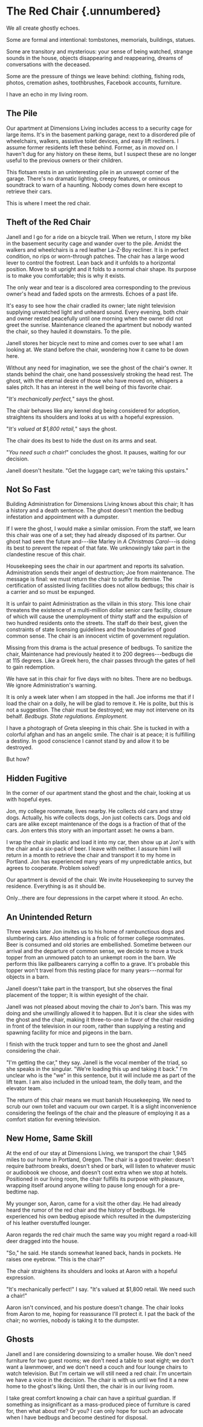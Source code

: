 # The Red Chair {.unnumbered}

We all create ghostly echoes.

Some are formal and intentional: tombstones, memorials, buildings, statues.

Some are transitory and mysterious: your sense of being watched, strange sounds in the house, objects disappearing and reappearing, dreams of conversations with the deceased.

Some are the pressure of things we leave behind: clothing, fishing rods, photos, cremation ashes, toothbrushes, Facebook accounts, furniture.

I have an echo in my living room.

## The Pile

Our apartment at Dimensions Living includes access to a security cage for large items. It's in the basement parking garage, next to a disordered pile of wheelchairs, walkers, assistive toilet devices, and easy lift recliners. I assume former residents left these behind. Former, as in *moved on*. I haven't dug for any history on these items, but I suspect these are no longer useful to the previous owners or their children.

This flotsam rests in an uninteresting pile in an unswept corner of the garage. There's no dramatic lighting, creepy features, or ominous soundtrack to warn of a haunting. Nobody comes down here except to retrieve their cars.

This is where I meet the red chair.

## Theft of the Red Chair

Janell and I go for a ride on a bicycle trail. When we return, I store my bike in the basement security cage and wander over to the pile. Amidst the walkers and wheelchairs is a red leather La-Z-Boy recliner. It is in perfect condition, no rips or worn-through patches. The chair has a large wood lever to control the footrest. Lean back and it unfolds to a horizontal position. Move to sit upright and it folds to a normal chair shape. Its purpose is to make you comfortable; this is why it exists.

The only wear and tear is a discolored area corresponding to the previous owner's head and faded spots on the armrests. Echoes of a past life.

It's easy to see how the chair cradled its owner; late night television supplying unwatched light and unheard sound. Every evening, both chair and owner rested peacefully until one morning when the owner did not greet the sunrise. Maintenance cleaned the apartment but nobody wanted the chair, so they hauled it downstairs. To the pile.

Janell stores her bicycle next to mine and comes over to see what I am looking at. We stand before the chair, wondering how it came to be down here.

Without any need for imagination, we see the ghost of the chair's owner. It stands behind the chair, one hand possessively stroking the head rest. The ghost, with the eternal desire of those who have moved on, whispers a sales pitch. It has an interest in the well being of this favorite chair.

"*It's mechanically perfect,*" says the ghost.

The chair behaves like any kennel dog being considered for adoption, straightens its shoulders and looks at us with a hopeful expression.

"*It's valued at \$1,800 retail,*" says the ghost.

The chair does its best to hide the dust on its arms and seat.

"*You need such a chair!*" concludes the ghost. It pauses, waiting for our decision.

Janell doesn't hesitate. "Get the luggage cart; we're taking this upstairs."

## Not So Fast

Building Administration for Dimensions Living knows about this chair; It has a history and a death sentence. The ghost doesn't mention the bedbug infestation and appointment with a dumpster.

If I were the ghost, I would make a similar omission. From the staff, we learn this chair was one of a set; they had already disposed of its partner. Our ghost had seen the future and---like Marley in *A Christmas Carol*---is doing its best to prevent the repeat of that fate. We unknowingly take part in the clandestine rescue of this chair.

Housekeeping sees the chair in our apartment and reports its salvation. Administration sends their angel of destruction; Joe from maintenance. The message is final: we must return the chair to suffer its demise. The certification of assisted living facilities does not allow bedbugs; this chair is a carrier and so must be expunged.

It is unfair to paint Administration as the villain in this story. This lone chair threatens the existence of a multi-million dollar senior care facility, closure of which will cause the unemployment of thirty staff and the expulsion of two hundred residents onto the streets. The staff do their best, given the constraints of state licensing guidelines and the boundaries of good common sense. The chair is an innocent victim of government regulation.

Missing from this drama is the actual presence of bedbugs. To sanitize the chair, Maintenance had previously heated it to 200 degrees---bedbugs die at 115 degrees. Like a Greek hero, the chair passes through the gates of hell to gain redemption.

We have sat in this chair for five days with no bites. There are no bedbugs. We ignore Administration's warning.

It is only a week later when I am stopped in the hall. Joe informs me that if I load the chair on a dolly, he will be glad to remove it. He is polite, but this is not a suggestion. The chair must be destroyed; we may not intervene on its behalf. *Bedbugs. State regulations. Employment.*

I have a photograph of Greta sleeping in this chair. She is tucked in with a colorful afghan and has an angelic smile. The chair is at peace; it is fulfilling a destiny. In good conscience I cannot stand by and allow it to be destroyed.

But how?

## Hidden Fugitive

In the corner of our apartment stand the ghost and the chair, looking at us with hopeful eyes.

Jon, my college roommate, lives nearby. He collects old cars and stray dogs. Actually, his wife collects dogs, Jon just collects cars. Dogs and old cars are alike except maintenance of the dogs is a fraction of that of the cars. Jon enters this story with an important asset: he owns a barn.

I wrap the chair in plastic and load it into my car, then show up at Jon's with the chair and a six-pack of beer. I leave with neither. I assure him I will return in a month to retrieve the chair and transport it to my home in Portland. Jon has experienced many years of my unpredictable antics, but agrees to cooperate. Problem solved!

Our apartment is devoid of the chair. We invite Housekeeping to survey the residence. Everything is as it should be.

Only...there are four depressions in the carpet where it stood. An echo.

## An Unintended Return

Three weeks later Jon invites us to his home of rambunctious dogs and slumbering cars. Also attending is a frolic of former college roommates. Beer is consumed and old stories are embellished. Sometime between our arrival and the departure of common sense, we decide to move a truck topper from an unmowed patch to an unkempt room in the barn. We perform this like pallbearers carrying a coffin to a grave. It's probable this topper won't travel from this resting place for many years---normal for objects in a barn.

Janell doesn't take part in the transport, but she observes the final placement of the topper; It is within eyesight of the chair.

Janell was not pleased about moving the chair to Jon's barn. This was my doing and she unwillingly allowed it to happen. But it is clear she sides with the ghost and the chair, making it three-to-one in favor of the chair residing in front of the television in our room, rather than supplying a resting and spawning facility for mice and pigeons in the barn.

I finish with the truck topper and turn to see the ghost and Janell considering the chair.

"I'm getting the car," they say. Janell is the vocal member of the triad, so she speaks in the singular. "We're loading this up and taking it back." I'm unclear who is the "we" in this sentence, but it will include me as part of the lift team. I am also included in the unload team, the dolly team, and the elevator team.

The return of this chair means we must banish Housekeeping. We need to scrub our own toilet and vacuum our own carpet. It is a slight inconvenience considering the feelings of the chair and the pleasure of employing it as a comfort station for evening television.

## New Home, Same Skill

At the end of our stay at Dimensions Living, we transport the chair 1,945 miles to our home in Portland, Oregon. The chair is a good traveler: doesn't require bathroom breaks, doesn't shed or bark, will listen to whatever music or audiobook we choose, and doesn't cost extra when we stop at hotels. Positioned in our living room, the chair fulfills its purpose with pleasure, wrapping itself around anyone willing to pause long enough for a pre-bedtime nap.

My younger son, Aaron, came for a visit the other day. He had already heard the rumor of the red chair and the history of bedbugs. He experienced his own bedbug episode which resulted in the dumpsterizing of his leather overstuffed lounger.

Aaron regards the red chair much the same way you might regard a road-kill deer dragged into the house.

"So," he said. He stands somewhat leaned back, hands in pockets. He raises one eyebrow. "This is the chair?"

The chair straightens its shoulders and looks at Aaron with a hopeful expression.

"It's mechanically perfect!" I say. "It's valued at \$1,800 retail. We need such a chair!"

Aaron isn't convinced, and his posture doesn't change. The chair looks from Aaron to me, hoping for reassurance I'll protect it. I pat the back of the chair; no worries, nobody is taking it to the dumpster.

## Ghosts

Janell and I are considering downsizing to a smaller house. We don't need furniture for two guest rooms; we don't need a table to seat eight; we don't want a lawnmower, and we don't need a couch and four lounge chairs to watch television. But I'm certain we will still need a red chair. I'm uncertain we have a voice in the decision. The chair is with us until we find it a new home to the ghost's liking. Until then, the chair is in our living room.

I take great comfort knowing a chair can have a spiritual guardian. If something as insignificant as a mass-produced piece of furniture is cared for, then what about me? Or you? I can only hope for such an advocate when I have bedbugs and become destined for disposal.
